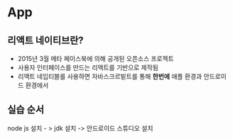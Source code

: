 # App

## 리액트 네이티브란?
  - 2015년 3월 메타 페이스북에 의해 공개된 오픈소스 프로젝트
  - 사용자 인터페이스를 만드는 리액트를 기반으로 제작됨
  - 리액트 네입티블를 사용하면 자바스크르빝트를 통해 **한번에** 애플 환경과 안드로이드 환경에서 

## 실습 순서
node js 설치 - > jdk 설치 -> 안드로이드 스튜디오 설치
